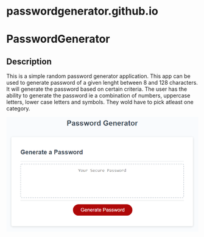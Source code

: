 # passwordgenerator.github.io
# PasswordGenerator

## Description

This is a simple random password generator application. This app can be used to generate password of a given lenght between 8 and 128 characters. It will generate the password based on certain criteria. The user has the ability to generate the password ie a combination of numbers, uppercase letters, lower case letters and symbols. They wold have to pick atleast one category.


![password generator](./Assets/image.png )

